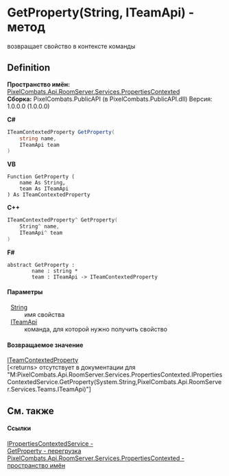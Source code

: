 # GetProperty(String, ITeamApi) - метод


возвращает свойство в контексте команды



## Definition
**Пространство имён:** <a href="80301dc4-c99f-1548-9039-ba946ad569bc">PixelCombats.Api.RoomServer.Services.PropertiesContexted</a>  
**Сборка:** PixelCombats.PublicAPI (в PixelCombats.PublicAPI.dll) Версия: 1.0.0.0 (1.0.0.0)

**C#**
``` C#
ITeamContextedProperty GetProperty(
	string name,
	ITeamApi team
)
```
**VB**
``` VB
Function GetProperty ( 
	name As String,
	team As ITeamApi
) As ITeamContextedProperty
```
**C++**
``` C++
ITeamContextedProperty^ GetProperty(
	String^ name, 
	ITeamApi^ team
)
```
**F#**
``` F#
abstract GetProperty : 
        name : string * 
        team : ITeamApi -> ITeamContextedProperty 
```



#### Параметры
<dl><dt>  <a href="https://learn.microsoft.com/dotnet/api/system.string" target="_blank" rel="noopener noreferrer">String</a></dt><dd>имя свойства</dd><dt>  <a href="a3487b23-3eb6-2d7d-d40d-3390ab0d53dc">ITeamApi</a></dt><dd>команда, для которой нужно получить свойство</dd></dl>

#### Возвращаемое значение
<a href="7e11eacb-f76d-a536-4084-a693ba1b2a0d">ITeamContextedProperty</a>  
\[&lt;returns&gt; отсутствует в документации для "M:PixelCombats.Api.RoomServer.Services.PropertiesContexted.IPropertiesContextedService.GetProperty(System.String,PixelCombats.Api.RoomServer.Services.Teams.ITeamApi)"\]

## См. также


#### Ссылки
<a href="269637b2-ec18-c6c3-d986-54c1bb925639">IPropertiesContextedService - </a>  
<a href="cebb1f28-262b-311c-3744-e27e3c9d511f">GetProperty - перегрузка</a>  
<a href="80301dc4-c99f-1548-9039-ba946ad569bc">PixelCombats.Api.RoomServer.Services.PropertiesContexted - пространство имён</a>  
